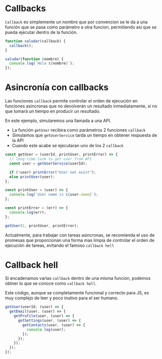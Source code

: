 # Callbacks

`Callback` es simplemente un nombre que por convencion se le da a una función que se pasa como parámetro a otra funcion, permitiendo así que se pueda ejecutar dentro de la función.

```js
function saludar(callback) {
  callback();
}

saludar(function (nombre) {
  console.log(`Hola ${nombre}`);
});
```

# Asincronía con callbacks

Las funciones `callback` permite controlar el orden de ejecución en funciones asincronas que no devolverán un resultado inmediatamente, si no que tomará un tiempo en producir un resultado.

En este ejemplo, simularemos una llamada a una API.

- La función `getUser` recibira como parámetros 2 funciones `callback`
- Simulamos que `getUserService` tarda un tiempo en obtener respuesta de la API
- Cuando este acabe se ejecutaran uno de los 2 `callback`

```js
const getUser = (userId, printUser, printError) => {
  // long-time-task to get user from API
  const user = getUserService(userId);

  if (!user) printError("User not exist");
  else printUser(user);
};

const printUser = (user) => {
  console.log(`User name is ${user.name}`);
};

const printError = (err) => {
  console.log(err);
};
```

```js
getUser(1, printUser, printError);
```

Actualmente, para trabajar con tareas asincronas, se recomienda el uso de promesas que proporcionan una forma mas limpia de controlar el orden de ejecución de tareas, evitando el famoso `callback hell`

# Callback hell

Si encadenamos varias `callback` dentro de una misma funcion, podemos obtner lo que se conoce como `callback hell`.

Este código, aunque se completamente funcional y correcto para JS, es muy complejo de leer y poco inutivo para el ser humano.

```js
getUser(userId, (user) => {
  getEmail(user, (user) => {
    getProfile(user, (user) => {
      getSettings(user, (user) => {
        getContacts(user, (user) => {
          console.log(user);
        });
      });
    });
  });
});
```
